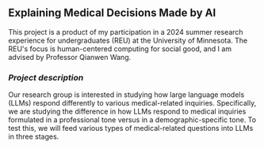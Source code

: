 ## **Explaining Medical Decisions Made by AI**
This project is a product of my participation in a 2024 summer research experience for undergraduates (REU) at the University of Minnesota. The REU's focus is human-centered computing for social good, and I am advised by Professor Qianwen Wang.
### _Project description_
Our research group is interested in studying how large language models (LLMs) respond differently to various medical-related inquiries. Specifically, we are studying the difference in how LLMs respond to medical inquiries formulated in a professional tone versus in a demographic-specific tone. To test this, we will feed various types of medical-related questions into LLMs in three stages. 